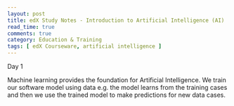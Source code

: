 ```yaml
---
layout: post
title: edX Study Notes - Introduction to Artificial Intelligence (AI)
read_time: true  
comments: true
category: Education & Training
tags: [ edX Courseware, artificial intelligence ]
---
```


Day 1

Machine learning provides the foundation for Artificial Intelligence. We train our software model using data e.g. the model learns from the training cases and then we use the trained model to make predictions for new data cases.



